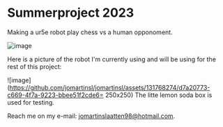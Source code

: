 # Summerproject 2023

Making a ur5e robot play chess vs a human opponoment. 

![image](https://github.com/jomartinsl/jomartinsl/assets/131768274/8dba7635-0e25-4945-98a5-6512dbd2c9fd)

Here is a picture of the robot I'm currently using and will be using for the rest of this project:

![image](https://github.com/jomartinsl/jomartinsl/assets/131768274/d7a20773-c669-4f7a-9223-bbee51f2cde6= 250x250) 
The litte lemon soda box is used for testing.






Reach me on my e-mail: jomartinslaatten98@hotmail.com.

